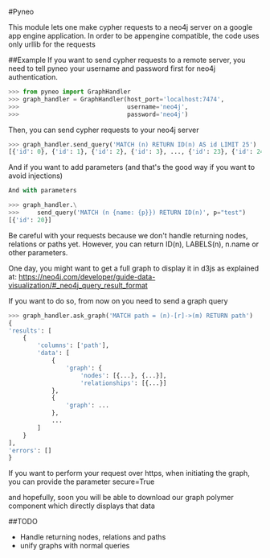 #Pyneo

This module lets one make cypher requests to a neo4j server on a google app
engine application. In order to be appengine compatible, the code uses only
urllib for the requests

##Example
If you want to send cypher requests to a remote server, you need to tell
pyneo your username and password first for neo4j authentication.

```python
>>> from pyneo import GraphHandler
>>> graph_handler = GraphHandler(host_port='localhost:7474',
>>>                              username='neo4j',
>>>                              password='neo4j')
```

Then, you can send cypher requests to your neo4j server

```python
>>> graph_handler.send_query('MATCH (n) RETURN ID(n) AS id LIMIT 25')
[{'id': 0}, {'id': 1}, {'id': 2}, {'id': 3}, ..., {'id': 23}, {'id': 24}]
```

And if you want to add parameters (and that's the good way if you want to avoid injections)

```python
And with parameters

>>> graph_handler.\
>>>     send_query('MATCH (n {name: {p}}) RETURN ID(n)', p="test")
[{'id': 20}]
```

Be careful with your requests because we don't handle returning nodes,
relations or paths yet. However, you can return ID(n), LABELS(n),
n.name or other parameters.

One day, you might want to get a full graph to display it in d3js as
explained at:
https://neo4j.com/developer/guide-data-visualization/#_neo4j_query_result_format

If you want to do so, from now on you need to send a graph query

```python
>>> graph_handler.ask_graph('MATCH path = (n)-[r]->(m) RETURN path')
{
'results': [
    {
        'columns': ['path'],
        'data': [
            {
                'graph': {
                    'nodes': [{...}, {...}],
                    'relationships': [{...}]
            },
            {
                'graph': ...
            },
            ...
        ]
    }
],
'errors': []
}
```

If you want to perform your request over https, when initiating the
graph, you can provide the parameter secure=True

and hopefully, soon you will be able to download our graph polymer
component which directly displays that data

##TODO
 * Handle returning nodes, relations and paths
 * unify graphs with normal queries

